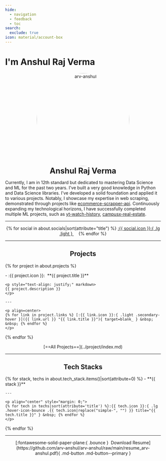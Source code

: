 ```yaml
---
hide:
  - navigation
  - feedback
  - toc
search:
  exclude: true
icon: material/account-box
---
```


# I'm Anshul Raj Verma

<style>
  @media (min-width: 900px) {
    main > div > div.md-content {
      max-width: 75%;
      margin: auto;
    }
  }
  article > h1 { display: none; }
  #my-projects-index { display: none; }
</style>

<p style="text-align: center; margin: 0px;" markdown>
  <img src="https://avatars.githubusercontent.com/u/111767754?v=4" alt="arv-anshul" style="width: 300px; border-radius: 50%;" />
  <p class="light" style="text-align: center; font-size: 25px; margin: 0px;"><strong>Anshul Raj Verma</strong></p>
</p>

<p style="text-align: justify;" markdown>

Currently, I am in 12th standard but dedicated to mastering Data Science and ML for the past two years.
I've built a very good knowledge in Python and Data Science libraries.
I've developed a solid foundation and applied it to various projects.
Notably, I showcase my expertise in web scraping, demonstrated through projects like [ecommerce-scrapper-api].
Continuously expanding my technological horizons, I have successfully completed multiple ML projects, such as [yt-watch-history], [campusx-real-estate].

</p>

[yt-watch-history]: https://github.com/arv-anshul/yt-watch-history
[campusx-real-estate]: https://github.com/arv-anshul/campusx-real-estate
[ecommerce-scrapper-api]: https://github.com/arv-anshul/ecommerce-scrapper-api

---

<p align="center" markdown>
{% for social in about.socials|sort(attribute="title") %}
<a href="{{ social.url }}" title="{{ social.title }}" > :{{ social.icon }}:{ .lg .light } </a>&nbsp; &nbsp;
{% endfor %}
</p>

---

<h2 class="light" align="center"><strong>Projects</strong></h2>

{% for project in about.projects %}
<div class="grid cards" markdown>
  - :{{ project.icon }}:&nbsp; **{{ project.title }}**

    <p style="text-align: justify;" markdown>
    {{ project.description }}
    </p>

    ---

    <p align=center>
    {% for link in project.links %} [:{{ link.icon }}:{ .light .secondary-hover }]({{ link.url }} "{{ link.title }}"){ target=blank_ } &nbsp; &nbsp; {% endfor %}
    </p>
</div>
{% endfor %}

<p align="center" markdown>[==All Projects==](../project/index.md)</p>

---

<h2 class="light" align="center"><strong>Tech Stacks</strong></h2>

<div class="grid cards" markdown>
{% for stack, techs in about.tech_stack.items()|sort(attribute=0) %}
  - **{{ stack }}**

    ---

    <p align="center" style="margin: 0;">
    {% for tech in techs|sort(attribute='title') %}:{{ tech.icon }}:{ .lg .hover-icon-bounce .{{ tech.icon|replace("simple-", "") }} title="{{ tech.title }}" } &nbsp; {% endfor %}
    </p>
{% endfor %}
</div>

---

<p align="center" markdown>
[:fontawesome-solid-paper-plane:{ .bounce }&nbsp; Download Resume](https://github.com/arv-anshul/arv-anshul/raw/main/resume_arv-anshul.pdf){ .md-button .md-button--primary }
</p>
